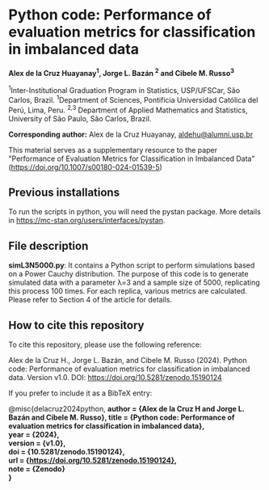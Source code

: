 # Python code: Performance of evaluation metrics for classification in imbalanced data

**Alex de la Cruz Huayanay<sup>1</sup>, Jorge L. Bazán <sup>2</sup> and Cibele M. Russo<sup>3</sup>**

<sup>1</sup>Inter-Institutional Graduation Program in Statistics, USP/UFSCar,
São Carlos, Brazil.
<sup>1</sup>Department of Sciences, Pontificia Universidad Católica del Perú, Lima, Peru.
<sup>2,3</sup> Department of Applied Mathematics and Statistics, University of São
Paulo, São Carlos, Brazil.

**Corresponding author:** Alex de la Cruz Huayanay, aldehu@alumni.usp.br

This material serves as a supplementary resource to the paper "Performance of Evaluation Metrics for Classification in Imbalanced Data" (https://doi.org/10.1007/s00180-024-01539-5)

## Previous installations
To run the scripts in python, you will need the pystan package. More details in https://mc-stan.org/users/interfaces/pystan.

## File description

**simL3N5000.py**:
It contains a Python script to perform simulations based on a Power Cauchy distribution. The purpose of this code is to generate simulated data with a parameter λ=3 and a sample size of 5000, replicating this process 100 times. For each replica, various metrics are calculated. Please refer to Section 4 of the article for details.

## How to cite this repository

To cite this repository, please use the following reference:

Alex de la Cruz H., Jorge L. Bazán, and Cibele M. Russo (2024). Python code: Performance of evaluation metrics for classification in imbalanced data. Version v1.0. DOI: https://doi.org/10.5281/zenodo.15190124

If you prefer to include it as a BibTeX entry:

@misc{delacruz2024python, <b> 
  author       = {Alex de la Cruz H and Jorge L. Bazán and Cibele M. Russo},
  title        = {Python code: Performance of evaluation metrics for classification in imbalanced data},  
  year         = {2024},  
  version      = {v1.0},  
  doi          = {10.5281/zenodo.15190124},  
  url          = {https://doi.org/10.5281/zenodo.15190124},  
  note         = {Zenodo}  
}

